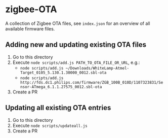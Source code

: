 # zigbee-OTA
A collection of Zigbee OTA files, see `index.json` for an overview of all available firmware files.

## Adding new and updating existing OTA files
1. Go to this directory
2. Execute `node scripts/add.js PATH_TO_OTA_FILE_OR_URL`, e.g.:
    - `node scripts/add.js ~/Downloads/WhiteLamp-Atmel-Target_0105_5.130.1.30000_0012.sbl-ota`
    - `node scripts/add.js http://fds.dc1.philips.com/firmware/ZGB_100B_010D/1107323831/Sensor-ATmega_6.1.1.27575_0012.sbl-ota`
3. Create a PR

## Updating all existing OTA entries
1. Go to this directory
2. Execute `node scripts/updateall.js`
3. Create a PR
